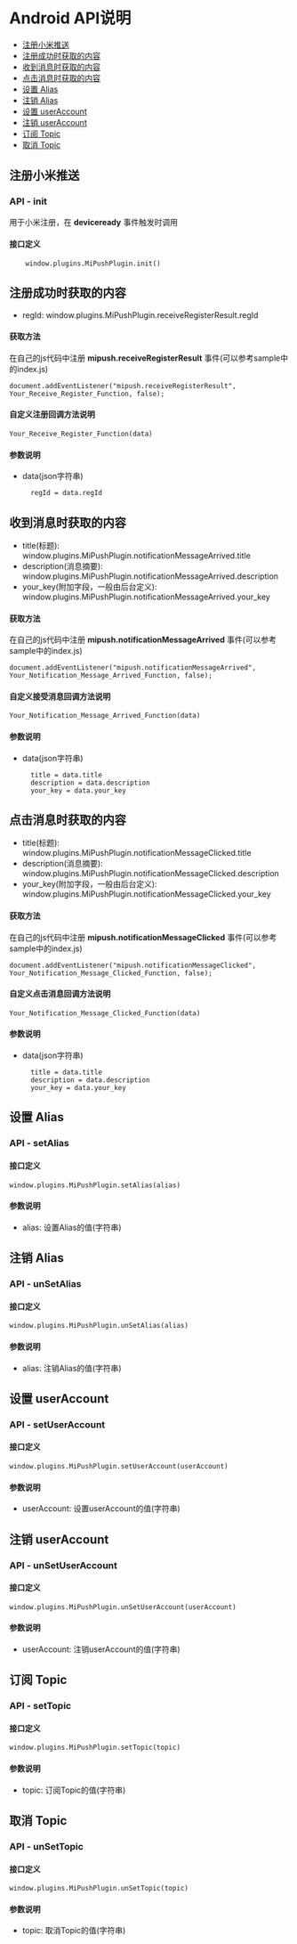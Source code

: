 # Android API说明

- [注册小米推送](#注册小米推送)
- [注册成功时获取的内容](#注册成功时获取的内容)
- [收到消息时获取的内容](#收到消息时获取的内容)
- [点击消息时获取的内容](#点击消息时获取的内容)
- [设置 Alias](#设置-alias)
- [注销 Alias](#注销-alias)
- [设置 userAccount](#设置-useraccount)
- [注销 userAccount](#注销-useraccount)
- [订阅 Topic](#订阅-topic)
- [取消 Topic](#取消-topic)
		
## 注册小米推送

### API - init

用于小米注册，在 **deviceready** 事件触发时调用

#### 接口定义

		window.plugins.MiPushPlugin.init()

## 注册成功时获取的内容

- regId:
	window.plugins.MiPushPlugin.receiveRegisterResult.regId

#### 获取方法

在自己的js代码中注册 **mipush.receiveRegisterResult** 事件(可以参考sample中的index.js)
	
	document.addEventListener("mipush.receiveRegisterResult", Your_Receive_Register_Function, false);

#### 自定义注册回调方法说明
	
	Your_Receive_Register_Function(data)

#### 参数说明

- data(json字符串)

		regId = data.regId

## 收到消息时获取的内容

- title(标题):
	window.plugins.MiPushPlugin.notificationMessageArrived.title
- description(消息摘要):
	window.plugins.MiPushPlugin.notificationMessageArrived.description
- your_key(附加字段，一般由后台定义):
	window.plugins.MiPushPlugin.notificationMessageArrived.your_key

#### 获取方法

在自己的js代码中注册 **mipush.notificationMessageArrived** 事件(可以参考sample中的index.js)
	
	document.addEventListener("mipush.notificationMessageArrived", Your_Notification_Message_Arrived_Function, false);

#### 自定义接受消息回调方法说明
	
	Your_Notification_Message_Arrived_Function(data)

#### 参数说明

- data(json字符串)

		title = data.title
		description = data.description
		your_key = data.your_key

## 点击消息时获取的内容

- title(标题):
	window.plugins.MiPushPlugin.notificationMessageClicked.title
- description(消息摘要):
	window.plugins.MiPushPlugin.notificationMessageClicked.description
- your_key(附加字段，一般由后台定义):
	window.plugins.MiPushPlugin.notificationMessageClicked.your_key

#### 获取方法

在自己的js代码中注册 **mipush.notificationMessageClicked** 事件(可以参考sample中的index.js)
	
	document.addEventListener("mipush.notificationMessageClicked", Your_Notification_Message_Clicked_Function, false);

#### 自定义点击消息回调方法说明
	
	Your_Notification_Message_Clicked_Function(data)

#### 参数说明

- data(json字符串)

		title = data.title
		description = data.description
		your_key = data.your_key


## 设置 Alias

### API - setAlias

#### 接口定义
		
	window.plugins.MiPushPlugin.setAlias(alias)

#### 参数说明

- alias: 设置Alias的值(字符串)


## 注销 Alias

### API - unSetAlias

#### 接口定义
		
	window.plugins.MiPushPlugin.unSetAlias(alias)

#### 参数说明

- alias: 注销Alias的值(字符串)


## 设置 userAccount

### API - setUserAccount

#### 接口定义
		
	window.plugins.MiPushPlugin.setUserAccount(userAccount)

#### 参数说明

- userAccount: 设置userAccount的值(字符串)


## 注销 userAccount

### API - unSetUserAccount

#### 接口定义
		
	window.plugins.MiPushPlugin.unSetUserAccount(userAccount)

#### 参数说明

- userAccount: 注销userAccount的值(字符串)


## 订阅 Topic

### API - setTopic

#### 接口定义
		
	window.plugins.MiPushPlugin.setTopic(topic)

#### 参数说明

- topic: 订阅Topic的值(字符串)


## 取消 Topic

### API - unSetTopic

#### 接口定义
		
	window.plugins.MiPushPlugin.unSetTopic(topic)

#### 参数说明

- topic: 取消Topic的值(字符串)